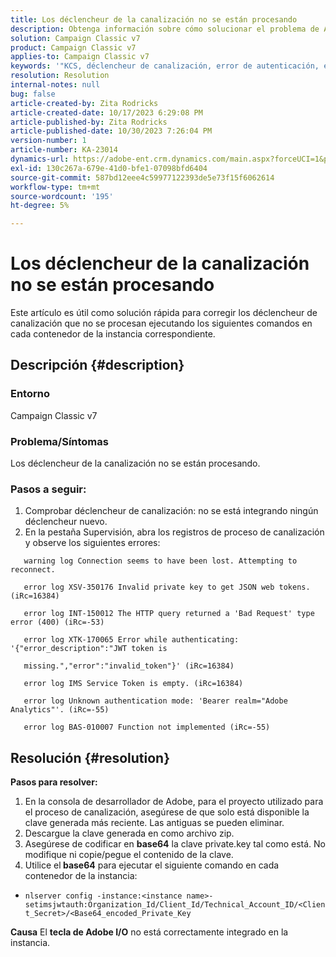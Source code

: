 ```yaml
---
title: Los déclencheur de la canalización no se están procesando
description: Obtenga información sobre cómo solucionar el problema de Adobe Campaign Classic en el que no se procesan las déclencheur de la canalización.
solution: Campaign Classic v7
product: Campaign Classic v7
applies-to: Campaign Classic v7
keywords: '"KCS, déclencheur de canalización, error de autenticación, errores de registro de canalización. '''
resolution: Resolution
internal-notes: null
bug: false
article-created-by: Zita Rodricks
article-created-date: 10/17/2023 6:29:08 PM
article-published-by: Zita Rodricks
article-published-date: 10/30/2023 7:26:04 PM
version-number: 1
article-number: KA-23014
dynamics-url: https://adobe-ent.crm.dynamics.com/main.aspx?forceUCI=1&pagetype=entityrecord&etn=knowledgearticle&id=38b6740c-1b6d-ee11-8df0-6045bd006239
exl-id: 130c267a-679e-41d0-bfe1-07098bfd6404
source-git-commit: 587bd12eee4c59977122393de5e73f15f6062614
workflow-type: tm+mt
source-wordcount: '195'
ht-degree: 5%

---
```


# Los déclencheur de la canalización no se están procesando


Este artículo es útil como solución rápida para corregir los déclencheur de canalización que no se procesan ejecutando los siguientes comandos en cada contenedor de la instancia correspondiente.

## Descripción {#description}


### <b>Entorno</b>

Campaign Classic v7



### <b>Problema/Síntomas</b>

Los déclencheur de la canalización no se están procesando.

### <b>Pasos a seguir:</b>

1. Comprobar déclencheur de canalización: no se está integrando ningún déclencheur nuevo.
2. En la pestaña Supervisión, abra los registros de proceso de canalización y observe los siguientes errores:




`   warning log Connection seems to have been lost. Attempting to reconnect.`

`   error log XSV-350176 Invalid private key to get JSON web tokens. (iRc=16384)`

`   error log INT-150012 The HTTP query returned a 'Bad Request' type error (400) (iRc=-53)`

`   error log XTK-170065 Error while authenticating: '{"error_description":"JWT token is`

`   missing.","error":"invalid_token"}' (iRc=16384)`

`   error log IMS Service Token is empty. (iRc=16384)`

`   error log Unknown authentication mode: 'Bearer realm="Adobe Analytics"'. (iRc=-55)`

`   error log BAS-010007 Function not implemented (iRc=-55)`


## Resolución {#resolution}

<b>Pasos para resolver:</b>
1. En la consola de desarrollador de Adobe, para el proyecto utilizado para el proceso de canalización, asegúrese de que solo está disponible la clave generada más reciente. Las antiguas se pueden eliminar.
2. Descargue la clave generada en como archivo zip.
3. Asegúrese de codificar en <b>base64</b> la clave private.key tal como está. No modifique ni copie/pegue el contenido de la clave.
4. Utilice el<b> base64</b> para ejecutar el siguiente comando en cada contenedor de la instancia:


- `nlserver config -instance:<instance name>-setimsjwtauth:Organization_Id/Client_Id/Technical_Account_ID/<Client_Secret>/<Base64_encoded_Private_Key`

<b>Causa</b>
El <b>tecla de Adobe I/O</b> no está correctamente integrado en la instancia.
